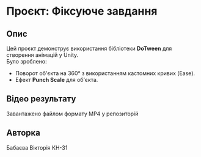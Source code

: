# Проєкт: Фіксуюче завдання

## Опис
Цей проєкт демонструє використання бібліотеки **DoTween** для створення анімацій у Unity. </br>
Було зроблено:
- Поворот об'єкта на 360° з використанням кастомних кривих (Ease).
- Ефект **Punch Scale** для об'єкта.

## Відео результату
Завантажено файлом формату MP4 у репозиторій

## Авторка
Бабаєва Вікторія 
КН-31

